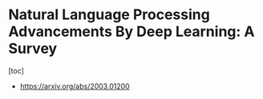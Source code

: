 # Natural Language Processing Advancements By Deep Learning: A Survey

[toc]

- https://arxiv.org/abs/2003.01200
